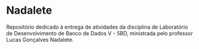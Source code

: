 # Nadalete

Repositório dedicado à entrega de atividades da disciplina de Laboratório de Desenvolvimento de Banco de Dados V - 5BD, ministrada pelo professor Lucas Gonçalves Nadalete. 
